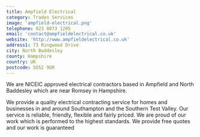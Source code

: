 ```yaml
---
title: Ampfield Electrical
category: Trades Services
image: 'ampfield-electrical.png'
telephone: 023 8073 1205
email: 'contact@ampfieldelectrical.co.uk'
website: 'http://www.ampfieldelectrical.co.uk'
address1: 73 Ringwood Drive
city: North Baddesley
county: Hampshire
country: UK
postcode: SO52 9GR
---
```

We are NICEIC approved electrical contractors based in Ampfield and North Baddesley which are near Romsey in Hampshire.

We provide a quality electrical contracting service for homes and businesses in and around Southampton and the Southern Test Valley. Our service is reliable, friendly, flexible and fairly priced. We are proud of our work which is performed to the highest standards. We provide free quotes and our work is guaranteed

